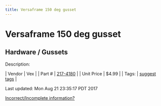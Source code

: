 ```yaml
---
title: Versaframe 150 deg gusset
---
```


# Versaframe 150 deg gusset
## Hardware / Gussets
Description: 	 

| Vendor | Vex | 
| Part # | [217-4180](http://www.vexrobotics.com/vexpro/versaframe/versaframegussetsandmounts.html) | 
| Unit Price | $4.99 | 
| Tags: | [suggest tags](https://docs.google.com/forms/d/e/1FAIpQLSeWyY8v3RgOty-MyWmh9U0iivNYN_molChYyS-0U-o-kOAv_g/viewform) | 

Last updated: Mon Aug 21 23:35:17 PDT 2017

 [Incorrect/Incomplete information?](https://docs.google.com/forms/d/e/1FAIpQLSeWyY8v3RgOty-MyWmh9U0iivNYN_molChYyS-0U-o-kOAv_g/viewform)